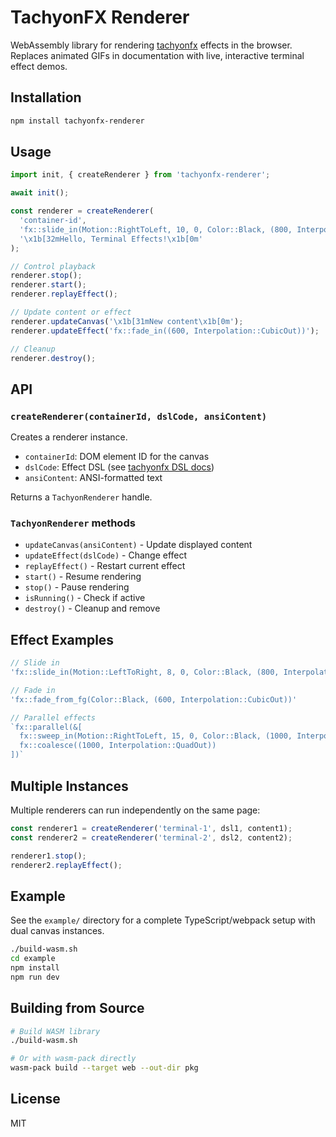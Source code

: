# TachyonFX Renderer

WebAssembly library for rendering [tachyonfx](https://github.com/junkdog/tachyonfx) effects in the browser. Replaces
animated GIFs in documentation with live, interactive terminal effect demos.

## Installation

```bash
npm install tachyonfx-renderer
```

## Usage

```typescript
import init, { createRenderer } from 'tachyonfx-renderer';

await init();

const renderer = createRenderer(
  'container-id',
  'fx::slide_in(Motion::RightToLeft, 10, 0, Color::Black, (800, Interpolation::QuadOut))',
  '\x1b[32mHello, Terminal Effects!\x1b[0m'
);

// Control playback
renderer.stop();
renderer.start();
renderer.replayEffect();

// Update content or effect
renderer.updateCanvas('\x1b[31mNew content\x1b[0m');
renderer.updateEffect('fx::fade_in((600, Interpolation::CubicOut))');

// Cleanup
renderer.destroy();
```

## API

### `createRenderer(containerId, dslCode, ansiContent)`

Creates a renderer instance.

- `containerId`: DOM element ID for the canvas
- `dslCode`: Effect DSL (see [tachyonfx DSL docs](https://github.com/junkdog/tachyonfx/blob/development/docs/dsl.md))
- `ansiContent`: ANSI-formatted text

Returns a `TachyonRenderer` handle.

### `TachyonRenderer` methods

- `updateCanvas(ansiContent)` - Update displayed content
- `updateEffect(dslCode)` - Change effect
- `replayEffect()` - Restart current effect
- `start()` - Resume rendering
- `stop()` - Pause rendering
- `isRunning()` - Check if active
- `destroy()` - Cleanup and remove

## Effect Examples

```typescript
// Slide in
'fx::slide_in(Motion::LeftToRight, 8, 0, Color::Black, (800, Interpolation::QuadOut))'

// Fade in
'fx::fade_from_fg(Color::Black, (600, Interpolation::CubicOut))'

// Parallel effects
`fx::parallel(&[
  fx::sweep_in(Motion::RightToLeft, 15, 0, Color::Black, (1000, Interpolation::BounceOut)),
  fx::coalesce((1000, Interpolation::QuadOut))
])`
```

## Multiple Instances

Multiple renderers can run independently on the same page:

```typescript
const renderer1 = createRenderer('terminal-1', dsl1, content1);
const renderer2 = createRenderer('terminal-2', dsl2, content2);

renderer1.stop();
renderer2.replayEffect();
```

## Example

See the `example/` directory for a complete TypeScript/webpack setup with dual canvas instances.

```bash
./build-wasm.sh
cd example
npm install
npm run dev
```

## Building from Source

```bash
# Build WASM library
./build-wasm.sh

# Or with wasm-pack directly
wasm-pack build --target web --out-dir pkg
```

## License

MIT
